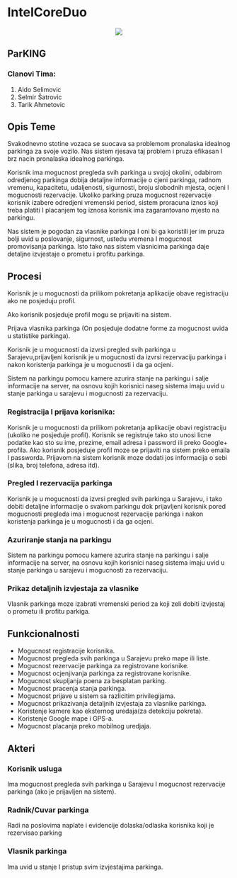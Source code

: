 # IntelCoreDuo

<p align="center">
  <img src ="https://github.com/ooad-2016-2017/IntelCoreDuo/blob/master/logo.png"/>
</p>


## ParKING

### Clanovi Tima:
1. Aldo Selimovic
2. Selmir Šatrovic
3. Tarik Ahmetovic

## Opis Teme

Svakodnevno stotine vozaca se suocava sa problemom pronalaska idealnog parkinga za svoje vozilo. Nas
sistem rjesava taj problem i pruza efikasan I brz nacin pronalaska idealnog parkinga.

Korisnik ima mogucnost pregleda svih parkinga u svojoj okolini, odabirom odredjenog parkinga dobija
detaljne informacije o cjeni parkinga, radnom vremenu, kapacitetu, udaljenosti, sigurnosti, broju
slobodnih mjesta, ocjeni I mogucnosti rezervacije. Ukoliko parking pruza mogucnost rezervacije korisnik
izabere odredjeni vremenski period, sistem proracuna iznos koji treba platiti I placanjem tog iznosa
korisnik ima zagarantovano mjesto na parkingu.

Nas sistem je pogodan za vlasnike parkinga I oni bi ga koristili jer im pruza bolji uvid u poslovanje,
sigurnost, ustedu vremena I mogucnost promovisanja parkinga. Isto tako nas sistem vlasnicima parkinga
daje detaljne izvjestaje o prometu i profitu parkinga.


## Procesi

Korisnik je u mogucnosti da prilikom pokretanja aplikacije obave registraciju ako ne posjeduju profil.

Ako korisnik posjeduje profil mogu se prijaviti na sistem.

Prijava vlasnika parkinga (On posjeduje dodatne forme za mogucnost uvida u statistike parkinga).

Korisnik je u mogucnosti da izvrsi pregled svih parkinga u Sarajevu,prijavljeni korisnik je u mogucnosti da izvrsi rezervaciju parkinga i nakon koristenja parkinga je u mogucnosti i da ga ocjeni.

Sistem na parkingu pomocu kamere azurira stanje na parkingu i salje informacije na server, na osnovu kojih korisnici naseg sistema imaju uvid u stanje parkinga u sarajevu i mogucnosti za rezervaciju.


### Registracija I prijava korisnika:

Korisnik je u mogucnosti da prilikom pokretanja aplikacije obavi registraciju (ukoliko ne posjeduje profil).
Korisnik se registruje tako sto unosi licne podatke kao sto su ime, prezime, email adresa i password ili
preko Google+ profila. Ako korisnik posjeduje profil moze se prijaviti na sistem preko emaila I
passworda. Prijavom na sistem korisnik moze dodati jos informacija o sebi (slika, broj telefona, adresa
itd).

### Pregled I rezervacija parkinga
Korisnik je u mogucnosti da izvrsi pregled svih parkinga u Sarajevu, i tako dobiti detaljne informacije o
svakom parkingu dok prijavljeni korisnik pored mogucnosti pregleda ima i mogucnost rezervacije
parkinga i nakon koristenja parkinga je u mogucnosti i da ga ocjeni.

### Azuriranje stanja na parkingu
Sistem na parkingu pomocu kamere azurira stanje na parkingu i salje informacije na server, na osnovu
kojih korisnici naseg sistema imaju uvid u stanje parkinga u sarajevu i mogucnosti za rezervaciju.

### Prikaz detaljnih izvjestaja za vlasnike

Vlasnik parkinga moze izabrati vremenski period za koji zeli dobiti izvjestaj o prometu ili profitu parkiga.


## Funkcionalnosti

- Mogucnost registracije korisnika.
- Mogucnost pregleda svih parkinga u Sarajevu preko mape ili liste.
- Mogucnost rezervacije parkinga za registrovane korisnike.
- Mogucnost ocjenjivanja parkinga za registrovane korisnike.
- Mogucnost skupljanja poena za besplatan parking.
- Mogucnost pracenja stanja parkinga.
- Mogucnost prijave u sistem sa razlicitim privilegijama.
- Mogucnost prikazivanja detaljnih izvjestaja za vlasnike parkinga.
- Koristenje kamere kao eksternog uredaja(za detekciju pokreta).
- Koristenje Google mape i GPS-a.
- Mogucnost placanja preko mobilnog uredjaja.

## Akteri

### Korisnik usluga

Ima mogucnost pregleda svih parkinga u Sarajevu I mogucnost rezervacije parkinga
(ako je prijavljen na sistem).

###  Radnik/Cuvar parkinga 

Radi na poslovima naplate i evidencije dolaska/odlaska korisnika koji je
rezervisao parking

### Vlasnik parkinga 

Ima uvid u stanje I pristup svim izvjestajima parkinga.